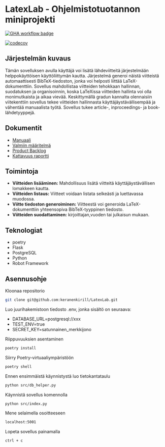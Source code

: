 # LatexLab - Ohjelmistotuotannon miniprojekti

[![GHA workflow badge](https://github.com/keranenkirill/LatexLab/workflows/CI/badge.svg)](https://github.com/keranenkirill/LatexLab/actions)

[![codecov](https://codecov.io/gh/keranenkirill/LatexLab/graph/badge.svg?token=dABPpxln2N)](https://codecov.io/gh/keranenkirill/LatexLab)

## Järjestelmän kuvaus

Tämän sovelluksen avulla käyttäjä voi lisätä lähdeviitteitä järjestelmään helppokäyttöisen käyttöliittymän kautta. Järjestelmä generoi näistä viitteistä automaattisesti BibTeX-tiedoston, jonka voi helposti liittää LaTeX-dokumenttiin. Sovellus mahdollistaa viitteiden tehokkaan hallinnan, suodatuksen ja organisoinnin, koska LaTeXissa viitteiden hallinta voi olla monimutkaista ja aikaa vievää. Keskittymällä gradun kannalta olennaisiin viitekenttiin sovellus tekee viitteiden hallinnasta käyttäjäystävällisempää ja vähentää manuaalista työtä. Sovellus tukee article-, inproceedings- ja book-lähdetyyppejä.

## Dokumentit

- [Manuaali](docs/manuaali.md)
- [Valmiin määritelmä](docs/definitionOfDone.md)
- [Product Backlog](https://docs.google.com/spreadsheets/d/1z1sriGN7_VkhWK3ftrvxO8W_lWaIzaeMN91lBrkc4Ag/edit?gid=1#gid=1)
- [Kattavuus raportti](https://html-preview.github.io/?url=https://github.com/keranenkirill/LatexLab/blob/main/htmlcov/index.html)

## Toimintoja

- **Viitteiden lisääminen:** Mahdollisuus lisätä viitteitä käyttäjäystävällisen lomakkeen kautta.
- **Viitteiden listaus:** Viitteet voidaan listata selkeästi ja luettavassa muodossa.
- **Viitte tiedoston generoiminen:** Viitteestä voi generoida LaTeX-dokumenttiin yhteensopiva BibTeX-tyyppinen tiedosto.
- **Viitteiden suodattaminen:** kirjoittajan,vuoden tai julkaisun mukaan.

## Teknologiat

- poetry
- Flask
- PostgreSQL
- Python
- Robot Framework

## Asennusohje

Kloonaa repositorio

```bash
git clone git@github.com:keranenkirill/LatexLab.git
```

Luo juurihakemistoon tiedosto .env, jonka sisältö on seuraava:

- DATABASE_URL=postgresql://xxx
- TEST_ENV=true
- SECRET_KEY=satunnainen_merkkijono

Riippuvuuksien asentaminen

```bash
poetry install
```

Siirry Poetry-virtuaaliympäristöön

```bash
poetry shell
```

Ennen ensimmäistä käynnistystä luo tietokantataulu

```bash
python src/db_helper.py
```

Käynnistä sovellus komennolla

```bash
python src/index.py
```

Mene selaimella osoitteeseen

```bash
localhost:5001
```

Lopeta sovellus painamalla

```bash
ctrl + c
```
